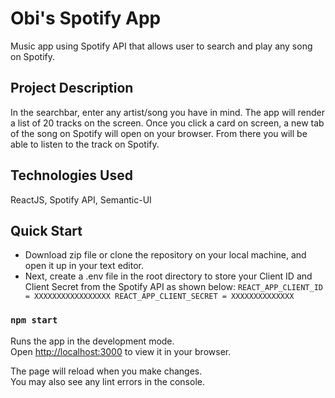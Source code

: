 # Obi's Spotify App

Music app using Spotify API that allows user to search and play any song on Spotify.

## Project Description

In the searchbar, enter any artist/song you have in mind. The app will render a list of 20 tracks on the screen. Once you click a card on screen, a new tab of the song on Spotify will open on your browser. From there you will be able to listen to the track on Spotify.

## Technologies Used

ReactJS, Spotify API, Semantic-UI

## Quick Start

- Download zip file or clone the repository on your local machine, and open it up in your text editor.
- Next, create a .env file in the root directory to store your Client ID and Client Secret from the Spotify API as shown below:
`REACT_APP_CLIENT_ID = XXXXXXXXXXXXXXXXX
REACT_APP_CLIENT_SECRET = XXXXXXXXXXXXXX
` 

### `npm start`

Runs the app in the development mode.\
Open [http://localhost:3000](http://localhost:3000) to view it in your browser.

The page will reload when you make changes.\
You may also see any lint errors in the console.

